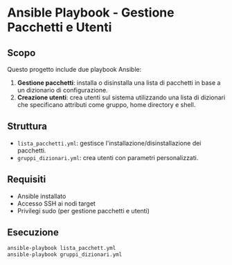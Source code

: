 # Ansible Playbook - Gestione Pacchetti e Utenti

## Scopo
Questo progetto include due playbook Ansible:

1. **Gestione pacchetti**: installa o disinstalla una lista di pacchetti in base a un dizionario di configurazione.
2. **Creazione utenti**: crea utenti sul sistema utilizzando una lista di dizionari che specificano attributi come gruppo, home directory e shell.

## Struttura
- `lista_pacchetti.yml`: gestisce l'installazione/disinstallazione dei pacchetti.
- `gruppi_dizionari.yml`: crea utenti con parametri personalizzati.

## Requisiti
- Ansible installato
- Accesso SSH ai nodi target
- Privilegi sudo (per gestione pacchetti e utenti)

## Esecuzione
```bash
ansible-playbook lista_pacchett.yml
ansible-playbook gruppi_dizionari.yml
```
